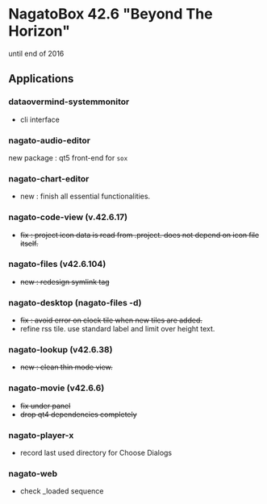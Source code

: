 # NagatoBox 42.6 "Beyond The Horizon"

until end of 2016

## Applications

### dataovermind-systemmonitor

+ cli interface

### nagato-audio-editor

new package : qt5 front-end for `sox`

### nagato-chart-editor

+ new :  finish all essential functionalities.

### nagato-code-view (v.42.6.17)

+ ~~fix : project icon data is read from .project. does not depend on icon file itself.~~

### nagato-files (v42.6.104)

+ ~~new : redesign symlink tag~~

### nagato-desktop (nagato-files -d)

+ ~~fix : avoid error on clock tile when new tiles are added.~~
+ refine rss tile. use standard label and limit over height text.

### nagato-lookup (v42.6.38)

+ ~~new : clean thin mode view.~~

### nagato-movie (v42.6.6)

+ ~~fix under panel~~
+ ~~drop qt4 dependencies completely~~

### nagato-player-x

+ record last used directory for Choose Dialogs

### nagato-web

+ check _loaded sequence
